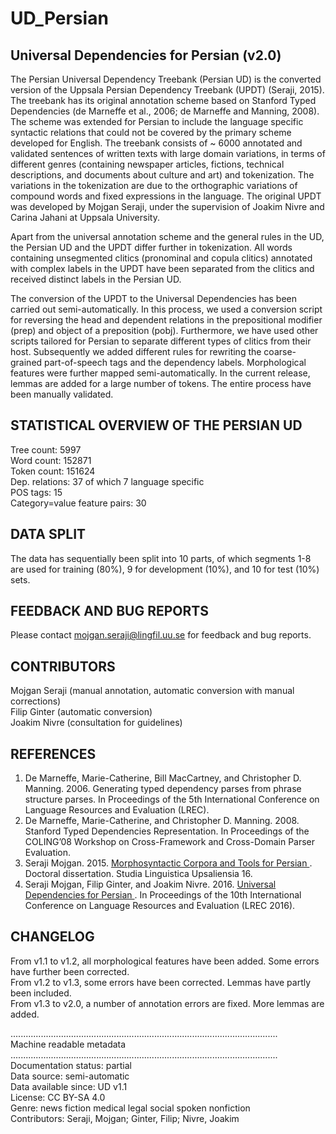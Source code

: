 # UD_Persian

## Universal Dependencies for Persian (v2.0) 

The Persian Universal Dependency Treebank (Persian UD) is the converted version of the Uppsala Persian Dependency Treebank (UPDT) (Seraji, 2015). The treebank has its original annotation scheme based on Stanford Typed Dependencies (de Marneffe et al., 2006; de Marneffe and Manning, 2008). The scheme was extended for Persian to include the language specific syntactic relations that could not be covered by the primary scheme developed for English. The treebank consists of ~ 6000 annotated and validated sentences of written texts with large domain variations, in terms of different genres (containing newspaper articles, fictions, technical descriptions, and documents about culture and art) and tokenization. The variations in the tokenization are due to the orthographic variations of compound words and fixed expressions in the language. The original UPDT was developed by Mojgan Seraji, under the supervision of Joakim Nivre and Carina Jahani at Uppsala University. 

Apart from the universal annotation scheme and the general rules in the UD, the Persian UD and the UPDT differ further in tokenization. All words containing unsegmented clitics (pronominal and copula clitics) annotated with complex labels in the UPDT have been separated from the clitics and received distinct labels in the Persian UD.

The conversion of the UPDT to the Universal Dependencies has been carried out semi-automatically. In this process, we used a conversion script for reversing the head and dependent relations in the prepositional modifier (prep) and object of a preposition (pobj). Furthermore, we have used other scripts tailored for Persian to separate different types of clitics from their host. Subsequently we added different rules for rewriting the coarse-grained part-of-speech tags and the dependency labels.  Morphological features were further mapped semi-automatically. In the current release, lemmas are added for a large number of tokens. The entire process have been manually validated.   

## STATISTICAL OVERVIEW OF THE PERSIAN UD   
Tree count:  5997  
Word count:  152871  
Token count: 151624  
Dep. relations: 37 of which 7 language specific  
POS tags: 15  
Category=value feature pairs: 30  


## DATA SPLIT
The data has sequentially been split into 10 parts, of which segments 1-8 are used for training (80%), 
9 for development (10%), and 10 for test (10%) sets.

## FEEDBACK AND BUG REPORTS  
Please contact mojgan.seraji@lingfil.uu.se for feedback and bug reports. 


## CONTRIBUTORS   
Mojgan Seraji (manual annotation, automatic conversion with manual corrections)   
Filip Ginter (automatic conversion)  
Joakim Nivre (consultation for guidelines) 


## REFERENCES
1. De Marneffe, Marie-Catherine, Bill MacCartney, and Christopher D. Manning. 2006. Generating typed dependency parses from phrase structure parses. In Proceedings of the 5th International Conference on Language Resources and Evaluation (LREC). 
2. De Marneffe, Marie-Catherine, and Christopher D. Manning. 2008. Stanford Typed Dependencies Representation. In Proceedings of the COLING’08 Workshop on Cross-Framework and Cross-Domain Parser Evaluation. 
3. Seraji Mojgan. 2015.  <a href="http://uu.diva-portal.org/smash/get/diva2:800998/FULLTEXT02.pdf"> Morphosyntactic Corpora and Tools for Persian </a> . Doctoral dissertation. Studia Linguistica Upsaliensia 16. 
4. Seraji Mojgan, Filip Ginter, and Joakim Nivre. 2016.  <a href="http://www.lrec-conf.org/proceedings/lrec2016/pdf/697_Paper.pdf"> Universal Dependencies for Persian </a> . In Proceedings of the 10th International Conference on Language Resources and Evaluation (LREC 2016).


## CHANGELOG 
From v1.1 to v1.2, all morphological features have been added. Some errors have further been corrected.   
From v1.2 to v1.3, some errors have been corrected. Lemmas have partly been included.      
From v1.3 to v2.0, a number of annotation errors are fixed. More lemmas are added.      



  
..........................................................................................................   
Machine readable metadata   
..........................................................................................................   
Documentation status: partial                                                            
Data source: semi-automatic                                                            
Data available since: UD v1.1                                                            
License: CC BY-SA 4.0                                                                   
Genre: news fiction medical legal social spoken nonfiction                             
Contributors: Seraji, Mojgan; Ginter, Filip; Nivre, Joakim                            

